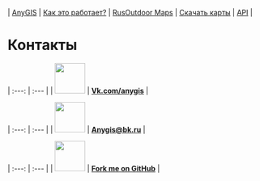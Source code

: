 | [AnyGIS][01] | [Как это работает?][02] | [RusOutdoor Maps][03] | [Скачать карты][04] | [API][05] |


[01]: https://nnngrach.github.io/AnyGIS_maps/index
[02]: https://nnngrach.github.io/AnyGIS_maps/Web/Html/Description_ru
[03]: https://nnngrach.github.io/AnyGIS_maps/Web/Html/RusOutdoor_ru
[04]: https://nnngrach.github.io/AnyGIS_maps/Web/Html/DownloadPage_ru
[05]: https://nnngrach.github.io/AnyGIS_maps/Web/Html/Api_ru



# Контакты


| :---: | :--- |
| <img src="https://nnngrach.github.io/AnyGIS_maps/Web/Img/icon_vk.png" width="60"/> | **[Vk.com/anygis][11]** |

| :---: | :--- |
| <img src="https://nnngrach.github.io/AnyGIS_maps/Web/Img/icon_email.png" width="60"/> | **[Anygis@bk.ru][12]** |

| :---: | :--- |
| <img src="https://nnngrach.github.io/AnyGIS_maps/Web/Img/icon_git.png" width="60"/> | **[Fork me on GitHub][13]** |








[11]: https://vk.com/anygis
[12]: mailto:anygis@bk.ru
[13]: https://github.com/nnngrach/AnyGIS_server
[14]: https://github.com/nnngrach/AnyGIS_server



